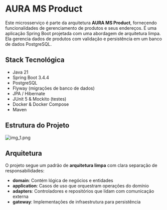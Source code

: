 # AURA MS Product

Este microsserviço é parte da arquitetura **AURA MS Product**, fornecendo funcionalidades de gerenciamento de produtos e seus endereços.
É uma aplicação Spring Boot projetada com uma abordagem de arquitetura limpa. Ela gerencia dados de produtos com validação e persistência em um banco de dados PostgreSQL.

## Stack Tecnológica

- Java 21
- Spring Boot 3.4.4
- PostgreSQL
- Flyway (migrações de banco de dados)
- JPA / Hibernate
- JUnit 5 & Mockito (testes)
- Docker & Docker Compose
- Maven

## Estrutura do Projeto

![img_1.png](img_1.png)

## Arquitetura

O projeto segue um padrão de **arquitetura limpa** com clara separação de responsabilidades:

- **domain**: Contém lógica de negócios e entidades
- **application**: Casos de uso que orquestram operações do domínio
- **adapters**: Controladores e repositórios que lidam com comunicação externa
- **gateway**: Implementações de infraestrutura para persistência

